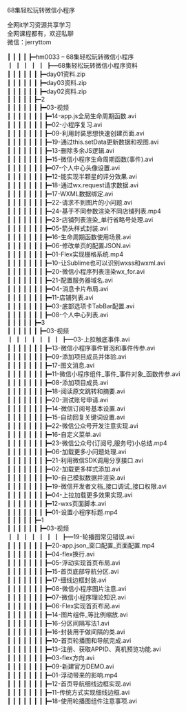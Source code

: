 68集轻松玩转微信小程序

全网it学习资源共享学习<br>全网课程都有，欢迎私聊<br>微信：jerryttom<br>

┃ ┃ ┃ ┃ ┣━hm0033 – 68集轻松玩转微信小程序<br> ┃ ┃ ┃ ┃ ┃ ┣━68集轻松玩转微信小程序资料<br> ┃ ┃ ┃ ┃ ┃ ┃ ┣━day01资料.zip<br> ┃ ┃ ┃ ┃ ┃ ┃ ┣━day03资料.zip<br> ┃ ┃ ┃ ┃ ┃ ┃ ┣━day02资料.zip<br> ┃ ┃ ┃ ┃ ┃ ┣━2<br> ┃ ┃ ┃ ┃ ┃ ┃ ┣━03-视频<br> ┃ ┃ ┃ ┃ ┃ ┃ ┃ ┣━14-app.js全局生命周期函数.avi<br> ┃ ┃ ┃ ┃ ┃ ┃ ┃ ┣━02-小程序复习.avi<br> ┃ ┃ ┃ ┃ ┃ ┃ ┃ ┣━09-利用封装思想快速创建页面.avi<br> ┃ ┃ ┃ ┃ ┃ ┃ ┃ ┣━19-通过this.setData更新数据和视图.avi<br> ┃ ┃ ┃ ┃ ┃ ┃ ┃ ┣━13-删除多余JS逻辑.avi<br> ┃ ┃ ┃ ┃ ┃ ┃ ┃ ┣━15-微信小程序生命周期函数(事件).avi<br> ┃ ┃ ┃ ┃ ┃ ┃ ┃ ┣━07-个人中心头像设置.avi<br> ┃ ┃ ┃ ┃ ┃ ┃ ┃ ┣━12-能实现半颗星的评分效果.avi<br> ┃ ┃ ┃ ┃ ┃ ┃ ┃ ┣━18-通过wx.request请求数据.avi<br> ┃ ┃ ┃ ┃ ┃ ┃ ┃ ┣━17-WXML数据绑定.avi<br> ┃ ┃ ┃ ┃ ┃ ┃ ┃ ┣━22-请求不到图片的小问题.avi<br> ┃ ┃ ┃ ┃ ┃ ┃ ┃ ┣━24-基于不同参数渲染不同店铺列表.mp4<br> ┃ ┃ ┃ ┃ ┃ ┃ ┃ ┣━23-店铺列表渲染_单行省略号处理.avi<br> ┃ ┃ ┃ ┃ ┃ ┃ ┃ ┣━05-箭头样式封装.avi<br> ┃ ┃ ┃ ┃ ┃ ┃ ┃ ┣━16-生命周期函数使用场景.avi<br> ┃ ┃ ┃ ┃ ┃ ┃ ┃ ┣━06-修改单页的配置JSON.avi<br> ┃ ┃ ┃ ┃ ┃ ┃ ┃ ┣━01-Flex实现栅格系统.mp4<br> ┃ ┃ ┃ ┃ ┃ ┃ ┃ ┣━10-让Sublime也可以识别wxss和wxml.avi<br> ┃ ┃ ┃ ┃ ┃ ┃ ┃ ┣━20-微信小程序列表渲染wx_for.avi<br> ┃ ┃ ┃ ┃ ┃ ┃ ┃ ┣━21-配置服务器域名.avi<br> ┃ ┃ ┃ ┃ ┃ ┃ ┃ ┣━04-消息卡片布局.avi<br> ┃ ┃ ┃ ┃ ┃ ┃ ┃ ┣━11-店铺列表.avi<br> ┃ ┃ ┃ ┃ ┃ ┃ ┃ ┣━03-底部选项卡TabBar配置.avi<br> ┃ ┃ ┃ ┃ ┃ ┃ ┃ ┣━08-个人中心列表.avi<br> ┃ ┃ ┃ ┃ ┃ ┣━3<br> ┃ ┃ ┃ ┃ ┃ ┃ ┣━03-视频<br> ┃ ┃ ┃ ┃ ┃ ┃ ┃ ┣━03-上拉触底事件.avi<br> ┃ ┃ ┃ ┃ ┃ ┃ ┃ ┣━13-微信小程序事件冒泡和事件传参.avi<br> ┃ ┃ ┃ ┃ ┃ ┃ ┃ ┣━09-添加项目成员并体验.avi<br> ┃ ┃ ┃ ┃ ┃ ┃ ┃ ┣━17-图文消息.avi<br> ┃ ┃ ┃ ┃ ┃ ┃ ┃ ┣━11-微信小程序组件_事件_事件对象_函数传参.avi<br> ┃ ┃ ┃ ┃ ┃ ┃ ┃ ┣━08-添加项目成员.avi<br> ┃ ┃ ┃ ┃ ┃ ┃ ┃ ┣━18-阅读原文跳转和摘要.avi<br> ┃ ┃ ┃ ┃ ┃ ┃ ┃ ┣━20-测试账号申请.avi<br> ┃ ┃ ┃ ┃ ┃ ┃ ┃ ┣━14-微信订阅号基本设置.avi<br> ┃ ┃ ┃ ┃ ┃ ┃ ┃ ┣━15-自动回复关键词设置.avi<br> ┃ ┃ ┃ ┃ ┃ ┃ ┃ ┣━22-微信公众号开发注意实现.avi<br> ┃ ┃ ┃ ┃ ┃ ┃ ┃ ┣━16-自定义菜单.avi<br> ┃ ┃ ┃ ┃ ┃ ┃ ┃ ┣━23-微信公众号(订阅号,服务号)小总结.mp4<br> ┃ ┃ ┃ ┃ ┃ ┃ ┃ ┣━06-加载更多小问题处理.avi<br> ┃ ┃ ┃ ┃ ┃ ┃ ┃ ┣━21-利用微信SDK调用分享接口.avi<br> ┃ ┃ ┃ ┃ ┃ ┃ ┃ ┣━02-加载更多样式添加.avi<br> ┃ ┃ ┃ ┃ ┃ ┃ ┃ ┣━10-自己模拟数据并渲染.avi<br> ┃ ┃ ┃ ┃ ┃ ┃ ┃ ┣━19-微信开发者文档_接口调试_接口权限.avi<br> ┃ ┃ ┃ ┃ ┃ ┃ ┃ ┣━04-上拉加载更多效果实现.avi<br> ┃ ┃ ┃ ┃ ┃ ┃ ┃ ┣━12-wxs页面脚本.avi<br> ┃ ┃ ┃ ┃ ┃ ┃ ┃ ┣━01-设置小程序标题.mp4<br> ┃ ┃ ┃ ┃ ┃ ┣━1<br> ┃ ┃ ┃ ┃ ┃ ┃ ┣━03-视频<br> ┃ ┃ ┃ ┃ ┃ ┃ ┃ ┣━19-轮播图常见错误.avi<br> ┃ ┃ ┃ ┃ ┃ ┃ ┃ ┣━20-app.json_窗口配置_页面配置.mp4<br> ┃ ┃ ┃ ┃ ┃ ┃ ┃ ┣━04-flex换行.avi<br> ┃ ┃ ┃ ┃ ┃ ┃ ┃ ┣━05-浮动实现首页布局.avi<br> ┃ ┃ ┃ ┃ ┃ ┃ ┃ ┣━15-首页底部导航分区.avi<br> ┃ ┃ ┃ ┃ ┃ ┃ ┃ ┣━17-细线边框封装.avi<br> ┃ ┃ ┃ ┃ ┃ ┃ ┃ ┣━08-微信小程序图片注意.avi<br> ┃ ┃ ┃ ┃ ┃ ┃ ┃ ┣━07-微信小程序理论知识.avi<br> ┃ ┃ ┃ ┃ ┃ ┃ ┃ ┣━06-Flex实现首页布局.avi<br> ┃ ┃ ┃ ┃ ┃ ┃ ┃ ┣━14-图片组件_等比例缩放.avi<br> ┃ ┃ ┃ ┃ ┃ ┃ ┃ ┣━16-分区间隔写法1.avi<br> ┃ ┃ ┃ ┃ ┃ ┃ ┃ ┣━16-封装用于做间隔的类.avi<br> ┃ ┃ ┃ ┃ ┃ ┃ ┃ ┣━10-首页轮播图和导航完成.avi<br> ┃ ┃ ┃ ┃ ┃ ┃ ┃ ┣━13-注册、获取APPID、真机预览功能.avi<br> ┃ ┃ ┃ ┃ ┃ ┃ ┃ ┣━03-flex方向.avi<br> ┃ ┃ ┃ ┃ ┃ ┃ ┃ ┣━09-新建官方DEMO.avi<br> ┃ ┃ ┃ ┃ ┃ ┃ ┃ ┣━01-浮动带来的影响.mp4<br> ┃ ┃ ┃ ┃ ┃ ┃ ┃ ┣━12-首页导航细线边框实现.avi<br> ┃ ┃ ┃ ┃ ┃ ┃ ┃ ┣━11-传统方式实现细线边框.avi<br> ┃ ┃ ┃ ┃ ┃ ┃ ┃ ┣━18-使用轮播图组件注意事项.avi